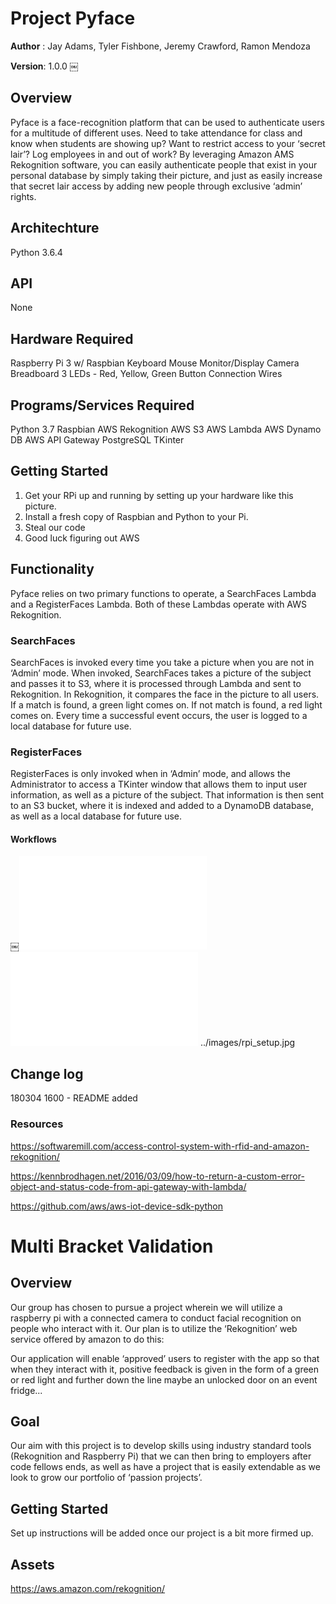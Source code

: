 # Project Pyface

**Author** : Jay Adams, Tyler Fishbone, Jeremy Crawford, Ramon Mendoza

**Version**: 1.0.0
￼
## Overview
Pyface is a face-recognition platform that can be used to authenticate users for a multitude of different uses. Need to take attendance for class and know when students are showing up? Want to restrict access to your ‘secret lair’? Log employees in and out of work? By leveraging Amazon AMS Rekognition software, you can easily authenticate people that exist in your personal database by simply taking their picture, and just as easily increase that secret lair access by adding new people through exclusive ‘admin’ rights.

## Architechture
Python 3.6.4


## API
None


## Hardware Required
Raspberry Pi 3 w/ Raspbian
Keyboard
Mouse
Monitor/Display
Camera
Breadboard
3 LEDs - Red, Yellow, Green
Button
Connection Wires


## Programs/Services Required
Python 3.7
Raspbian
AWS Rekognition
AWS S3
AWS Lambda
AWS Dynamo DB
AWS API Gateway
PostgreSQL
TKinter


## Getting Started
1. Get your RPi up and running by setting up your hardware like this picture.
2. Install a fresh copy of Raspbian and Python to your Pi.
3. Steal our code 
4. Good luck figuring out AWS



## Functionality
Pyface relies on two primary functions to operate, a SearchFaces Lambda and a RegisterFaces Lambda. Both of these Lambdas operate with AWS Rekognition.

### SearchFaces 
SearchFaces is invoked every time you take a picture when you are not in ‘Admin’ mode. When invoked, SearchFaces takes a picture of the subject and passes it to S3, where it is processed through Lambda and sent to Rekognition. In Rekognition, it compares the face in the picture to all users. If a match is found, a green light comes on. If not match is found, a red light comes on. Every time a successful event occurs, the user is logged to a local database for future use.


### RegisterFaces 

RegisterFaces is only invoked when in ‘Admin’ mode, and allows the Administrator to access a TKinter window that allows them to input user information, as well as a picture of the subject. That information is then sent to an S3 bucket, where it is indexed and added to a DynamoDB database, as well as a local database for future use.

#### Workflows
￼![pseudocode](../../images/pyface_register.pdf)
![pseudocode](../../images/pyface_search.pdf)
../images/rpi_setup.jpg

## Change log
180304 1600 - README added


### Resources

https://softwaremill.com/access-control-system-with-rfid-and-amazon-rekognition/

https://kennbrodhagen.net/2016/03/09/how-to-return-a-custom-error-object-and-status-code-from-api-gateway-with-lambda/

https://github.com/aws/aws-iot-device-sdk-python



# Multi Bracket Validation
## Overview
Our group has chosen to pursue a project wherein we will utilize a raspberry pi with a connected camera to conduct facial recognition on people who interact with it. Our plan is to utilize the ‘Rekognition’ web service offered by amazon to do this:

Our application will enable ‘approved’ users to register with the app so that when they interact with it, positive feedback is given in the form of a green or red light and further down the line maybe an unlocked door on an event fridge...

## Goal
Our aim with this project is to develop skills using industry standard tools (Rekognition and Raspberry Pi) that we can then bring to employers after code fellows ends, as well as have a project that is easily extendable as we look to grow our portfolio of ‘passion projects’.

## Getting Started
Set up instructions will be added once our project is a bit more firmed up.

## Assets
https://aws.amazon.com/rekognition/

